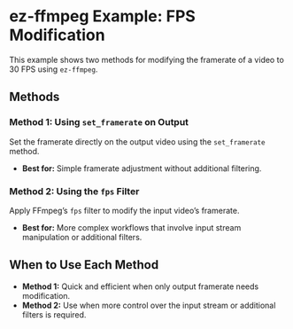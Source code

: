 # ez-ffmpeg Example: FPS Modification

This example shows two methods for modifying the framerate of a video to 30 FPS using `ez-ffmpeg`.

## Methods

### Method 1: Using `set_framerate` on Output
Set the framerate directly on the output video using the `set_framerate` method.

- **Best for:** Simple framerate adjustment without additional filtering.

### Method 2: Using the `fps` Filter
Apply FFmpeg’s `fps` filter to modify the input video’s framerate.

- **Best for:** More complex workflows that involve input stream manipulation or additional filters.

## When to Use Each Method

- **Method 1:** Quick and efficient when only output framerate needs modification.
- **Method 2:** Use when more control over the input stream or additional filters is required.

